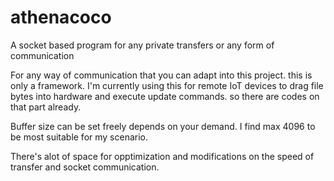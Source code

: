 # athenacoco
A socket based program for any private transfers or any form of communication

For any way of communication that you can adapt into this project. this is only a framework.
I'm currently using this for remote IoT devices to drag file bytes into hardware and execute update commands. 
so there are codes on that part already.

Buffer size can be set freely depends on your demand. I find max 4096 to be most suitable for my scenario.

There's alot of space for opptimization and modifications on the speed of transfer and socket communication.
